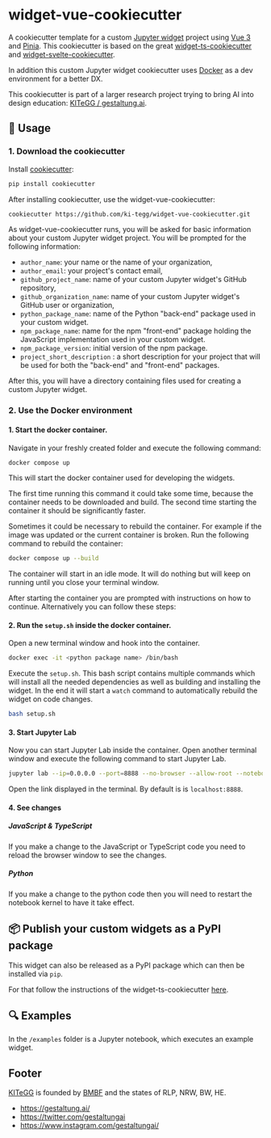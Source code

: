 # widget-vue-cookiecutter

A cookiecutter template for a custom [Jupyter widget](https://ipywidgets.readthedocs.io/en/stable/) project using [Vue 3](https://vuejs.org/) and [Pinia](https://pinia.vuejs.org/).
This cookiecutter is based on the great [widget-ts-cookiecutter](https://github.com/jupyter-widgets/widget-ts-cookiecutter) and [widget-svelte-cookiecutter](https://github.com/cabreraalex/widget-svelte-cookiecutter).

In addition this custom Jupyter widget cookiecutter uses [Docker](https://www.docker.com/) as a dev environment for a better DX.

This cookiecutter is part of a larger research project trying to bring AI into design education: [KITeGG / gestaltung.ai](https://gestaltung.ai/#/).

## 🚧 Usage

### 1. Download the cookiecutter

Install [cookiecutter](https://github.com/cookiecutter/cookiecutter):

```bash
pip install cookiecutter
```

After installing cookiecutter, use the widget-vue-cookiecutter:

```bash
cookiecutter https://github.com/ki-tegg/widget-vue-cookiecutter.git
```

As widget-vue-cookiecutter runs, you will be asked for basic information about
your custom Jupyter widget project. You will be prompted for the following
information:

- `author_name`: your name or the name of your organization,
- `author_email`: your project's contact email,
- `github_project_name`: name of your custom Jupyter widget's GitHub repository,
- `github_organization_name`: name of your custom Jupyter widget's GitHub user or organization,
- `python_package_name`: name of the Python "back-end" package used in your custom widget.
- `npm_package_name`: name for the npm "front-end" package holding the JavaScript
  implementation used in your custom widget.
- `npm_package_version`: initial version of the npm package.
- `project_short_description` : a short description for your project that will
  be used for both the "back-end" and "front-end" packages.

After this, you will have a directory containing files used for creating a custom Jupyter widget.

### 2. Use the Docker environment

#### 1. Start the docker container.

Navigate in your freshly created folder and execute the following command:

```bash
docker compose up
```

This will start the docker container used for developing the widgets.

The first time running this command it could take some time, because the container needs to be downloaded and build. The second time starting the container it should be significantly faster.

Sometimes it could be necessary to rebuild the container. For example if the image was updated or the current container is broken. Run the following command to rebuild the container:

```bash
docker compose up --build
```

The container will start in an idle mode. It will do nothing but will keep on running until you close your terminal window.

After starting the container you are prompted with instructions on how to continue. Alternatively you can follow these steps:

#### 2. Run the `setup.sh` inside the docker container.

Open a new terminal window and hook into the container.

```bash
docker exec -it <python package name> /bin/bash
```

Execute the `setup.sh`. This bash script contains multiple commands which will install all the needed dependencies as well as building and installing the widget. In the end it will start a `watch` command to automatically rebuild the widget on code changes.

```bash
bash setup.sh
```

#### 3. Start Jupyter Lab

Now you can start Jupyter Lab inside the container. Open another terminal window and execute the following command to start Jupyter Lab.

```bash
jupyter lab --ip=0.0.0.0 --port=8888 --no-browser --allow-root --notebook-dir=/home --ServerApp.token=''
```

Open the link displayed in the terminal. By default is is `localhost:8888`.

#### 4. See changes

##### JavaScript & TypeScript

If you make a change to the JavaScript or TypeScript code you need to reload the browser window to see the changes.

##### Python

If you make a change to the python code then you will need to restart the notebook kernel to have it take effect.

## 📦 Publish your custom widgets as a PyPI package

This widget can also be released as a PyPI package which can then be installed via `pip`.

For that follow the instructions of the widget-ts-cookiecutter [here](https://github.com/jupyter-widgets/widget-ts-cookiecutter#releasing-your-initial-packages).

## 🔍 Examples

In the `/examples` folder is a Jupyter notebook, which executes an example widget.

## Footer

[KITeGG](https://gestaltung.ai/#/) is founded by [BMBF](https://www.bmbf.de/bmbf/de/home/home_node.html) and the states of RLP, NRW, BW, HE.

- https://gestaltung.ai/
- https://twitter.com/gestaltungai
- https://www.instagram.com/gestaltungai/
